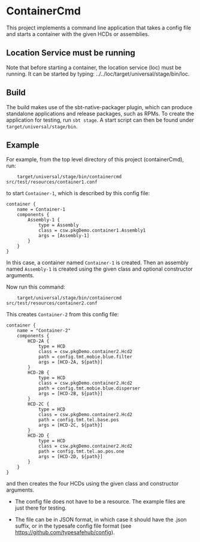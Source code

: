 ContainerCmd
============

This project implements a command line application that takes a config file
and starts a container with the given HCDs or assemblies.

Location Service must be running
--------------------------------

Note that before starting a container, the location service (loc) must be running.
It can be started by typing: ../../loc/target/universal/stage/bin/loc.

Build
-----

The build makes use of the sbt-native-packager plugin, which can produce standalone applications
and release packages, such as RPMs. To create the application for testing, run `sbt stage`.
A start script can then be found under `target/universal/stage/bin`.

Example
-------

For example, from the top level directory of this project (containerCmd), run:

```
    target/universal/stage/bin/containercmd src/test/resources/container1.conf
```

to start `Container-1`, which is described by this config file:

```
container {
    name = Container-1
    components {
        Assembly-1 {
            type = Assembly
            class = csw.pkgDemo.container1.Assembly1
            args = [Assembly-1]
        }
    }
}
```

In this case, a container named `Container-1` is created. Then an assembly named `Assembly-1`
is created using the given class and optional constructor arguments.

Now run this command:

```
    target/universal/stage/bin/containercmd src/test/resources/container2.conf
```

This creates `Container-2` from this config file:

```
container {
    name = "Container-2"
    components {
        HCD-2A {
            type = HCD
            class = csw.pkgDemo.container2.Hcd2
            path = config.tmt.mobie.blue.filter
            args = [HCD-2A, ${path}]
        }
        HCD-2B {
            type = HCD
            class = csw.pkgDemo.container2.Hcd2
            path = config.tmt.mobie.blue.disperser
            args = [HCD-2B, ${path}]
        }
        HCD-2C {
            type = HCD
            class = csw.pkgDemo.container2.Hcd2
            path = config.tmt.tel.base.pos
            args = [HCD-2C, ${path}]
        }
        HCD-2D {
            type = HCD
            class = csw.pkgDemo.container2.Hcd2
            path = config.tmt.tel.ao.pos.one
            args = [HCD-2D, ${path}]
        }
    }
}
```

and then creates the four HCDs using the given class and constructor arguments.

* The config file does not have to be a resource. The example files are just there for testing.

* The file can be in JSON format, in which case it should have the .json suffix,
  or in the typesafe config file format (see https://github.com/typesafehub/config).


